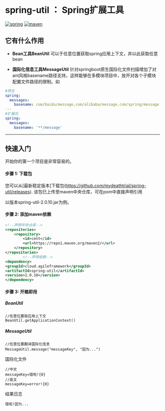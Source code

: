 # spring-util ： Spring扩展工具

[![spring](https://img.shields.io/badge/Spring-LATEST-green)](https://img.shields.io/badge/spring-LATEST-green)
[![maven](https://img.shields.io/badge/build-maven-green)](https://img.shields.io/badge/build-maven-green)

## 它有什么作用

* **Bean工具BeanUtil**
  可以于任意位置获取spring应用上下文，并以此获取任意bean

* **国际化信息工具MessageUtil**
  针对springboot原生国际化文件扫描增加了对ant风格basename路径支持，这样能够在多模块项目中，放开对各个子模块配置文件路径的限制。如

```yaml
#原生
spring:
  messages:
    basename: com/baidu/message,com/alibaba/message,com/spring/message
---
#扩展后
spring:
  messages:
    basename: '**/message'
```

-------

## 快速入门

开始你的第一个项目是非常容易的。

#### 步骤 1: 下载包

您可以从[最新稳定版本]下载包(https://github.com/mydeathtrial/spring-util/releases). 该包已上传至maven中央仓库，可在pom中直接声明引用

以版本spring-util-2.0.10.jar为例。

#### 步骤 2: 添加maven依赖

```xml
<!--声明中央仓库-->
<repositories>
    <repository>
        <id>cent</id>
        <url>https://repo1.maven.org/maven2/</url>
    </repository>
</repositories>
        <!--声明依赖-->
<dependency>
<groupId>cloud.agileframework</groupId>
<artifactId>spring-util</artifactId>
<version>2.0.10</version>
</dependency>
```

#### 步骤 3: 开箱即用

##### BeanUtil

```
//任意位置取应用上下文
BeanUtil.getApplicationContext()
```

##### MessageUtil

```
//任意位置翻译国际化信息
MessageUtil.message("messageKey", "因为...")
```

国际化文件

```
//中文
messageKey=错啦!{0}
//英文
messageKey=error!{0}
```

结果日志

```
错啦!因为...
```